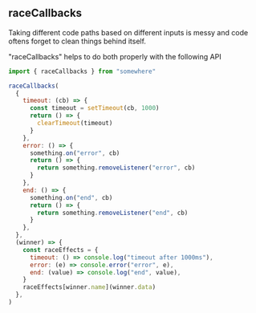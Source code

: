 ## raceCallbacks

Taking different code paths based on different inputs is messy and code oftens forget to clean things behind itself.

"raceCallbacks" helps to do both properly with the following API

```js
import { raceCallbacks } from "somewhere"

raceCallbacks(
  {
    timeout: (cb) => {
      const timeout = setTimeout(cb, 1000)
      return () => {
        clearTimeout(timeout)
      }
    },
    error: () => {
      something.on("error", cb)
      return () => {
        return something.removeListener("error", cb)
      }
    },
    end: () => {
      something.on("end", cb)
      return () => {
        return something.removeListener("end", cb)
      }
    },
  },
  (winner) => {
    const raceEffects = {
      timeout: () => console.log("timeout after 1000ms"),
      error: (e) => console.error("error", e),
      end: (value) => console.log("end", value),
    }
    raceEffects[winner.name](winner.data)
  },
)
```
